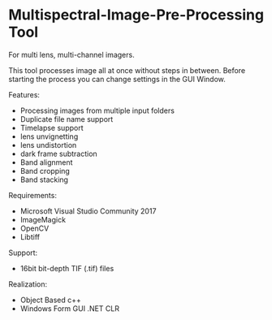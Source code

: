 # Multispectral-Image-Pre-Processing Tool
For multi lens, multi-channel imagers.

This tool processes image all at once without steps in between. Before starting the process you can change settings in the GUI Window.

Features:
- Processing images from multiple input folders 
- Duplicate file name support
- Timelapse support
- lens unvignetting
- lens undistortion
- dark frame subtraction
- Band alignment
- Band cropping
- Band stacking

Requirements:
- Microsoft Visual Studio Community 2017
- ImageMagick
- OpenCV
- Libtiff

Support:
- 16bit bit-depth TIF (.tif) files

Realization:
- Object Based c++
- Windows Form GUI .NET CLR
